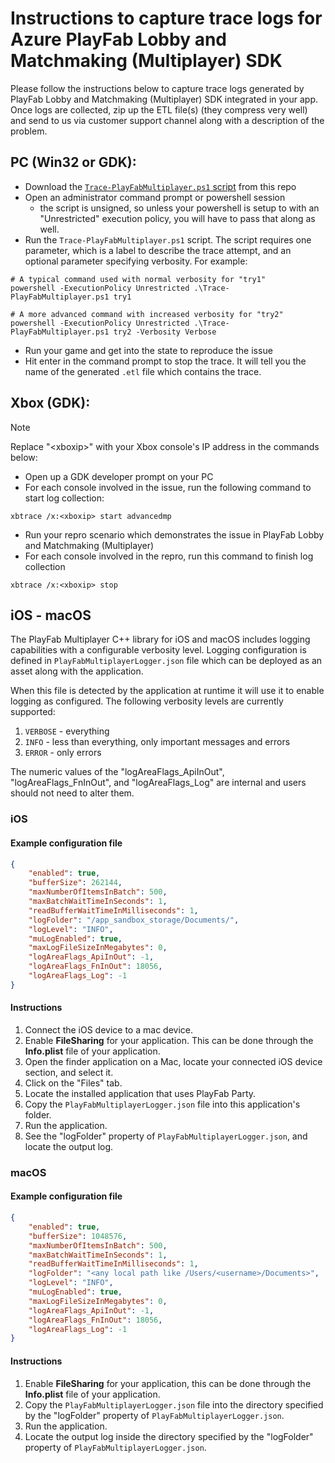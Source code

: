 # Instructions to capture trace logs for Azure PlayFab Lobby and Matchmaking (Multiplayer) SDK

Please follow the instructions below to capture trace logs generated by PlayFab Lobby and Matchmaking (Multiplayer) SDK integrated in your app. Once logs are collected, zip up the ETL file(s) (they compress very well) and send to us via customer support channel along with a description of the problem.

## PC (Win32 or GDK):
- Download the [`Trace-PlayFabMultiplayer.ps1` script](./Trace-PlayFabMultiplayer.ps1) from this repo
- Open an administrator command prompt or powershell session
    - the script is unsigned, so unless your powershell is setup to with an "Unrestricted" execution policy, you will have to pass that along as well.
- Run the `Trace-PlayFabMultiplayer.ps1` script. The script requires one parameter, which is a label to describe the trace attempt, and an optional parameter specifying verbosity. For example:
```
# A typical command used with normal verbosity for "try1"
powershell -ExecutionPolicy Unrestricted .\Trace-PlayFabMultiplayer.ps1 try1

# A more advanced command with increased verbosity for "try2"
powershell -ExecutionPolicy Unrestricted .\Trace-PlayFabMultiplayer.ps1 try2 -Verbosity Verbose
```
- Run your game and get into the state to reproduce the issue
- Hit enter in the command prompt to stop the trace. It will tell you the name of the generated `.etl` file which contains the trace.

## Xbox (GDK):
> [!NOTE]
> Replace "&lt;xboxip&gt;" with your Xbox console's IP address in the commands below:
- Open up a GDK developer prompt on your PC
- For each console involved in the issue, run the following command to start log collection:
```
xbtrace /x:<xboxip> start advancedmp
```
- Run your repro scenario which demonstrates the issue in PlayFab Lobby and Matchmaking (Multiplayer)
- For each console involved in the repro, run this command to finish log collection
```
xbtrace /x:<xboxip> stop
```

## iOS - macOS

The PlayFab Multiplayer C++ library for iOS and macOS includes logging capabilities with a configurable verbosity level. Logging configuration is defined in `PlayFabMultiplayerLogger.json` file which can be deployed as an asset along with the application.

When this file is detected by the application at runtime it will use it to enable logging as configured. The following verbosity levels are currently supported:
1. `VERBOSE` - everything
2. `INFO` - less than everything, only important messages and errors
3. `ERROR` - only errors

The numeric values of the "logAreaFlags_ApiInOut", "logAreaFlags_FnInOut", and "logAreaFlags_Log" are internal and users should not need to alter them.

### iOS

#### Example configuration file

```json
{
    "enabled": true,
    "bufferSize": 262144,
    "maxNumberOfItemsInBatch": 500,
    "maxBatchWaitTimeInSeconds": 1,
    "readBufferWaitTimeInMilliseconds": 1,
    "logFolder": "/app_sandbox_storage/Documents/",
    "logLevel": "INFO",
    "muLogEnabled": true,
    "maxLogFileSizeInMegabytes": 0,
    "logAreaFlags_ApiInOut": -1,
    "logAreaFlags_FnInOut": 18056,
    "logAreaFlags_Log": -1
}
```

#### Instructions

1. Connect the iOS device to a mac device.
2. Enable **FileSharing** for your application. This can be done through the **Info.plist** file of your application.
3. Open the finder application on a Mac, locate your connected iOS device section, and select it.
4. Click on the "Files" tab.
4. Locate the installed application that uses PlayFab Party.
5. Copy the `PlayFabMultiplayerLogger.json` file into this application's folder.
6. Run the application.
7. See the "logFolder" property of `PlayFabMultiplayerLogger.json`, and locate the output log.

### macOS

#### Example configuration file

```json
{
    "enabled": true,
    "bufferSize": 1048576,
    "maxNumberOfItemsInBatch": 500,
    "maxBatchWaitTimeInSeconds": 1,
    "readBufferWaitTimeInMilliseconds": 1,
    "logFolder": "<any local path like /Users/<username>/Documents>",
    "logLevel": "INFO",
    "muLogEnabled": true,
    "maxLogFileSizeInMegabytes": 0,
    "logAreaFlags_ApiInOut": -1,
    "logAreaFlags_FnInOut": 18056,
    "logAreaFlags_Log": -1
}
```

#### Instructions

1. Enable **FileSharing** for your application, this can be done through the **Info.plist** file of your application.
2. Copy the `PlayFabMultiplayerLogger.json` file into the directory specified by the "logFolder" property of `PlayFabMultiplayerLogger.json`.
3. Run the application.
4. Locate the output log inside the directory specified by the "logFolder" property of `PlayFabMultiplayerLogger.json`.